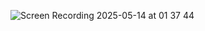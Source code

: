 ![Screen Recording 2025-05-14 at 01 37 44](https://github.com/user-attachments/assets/8a24d732-c2a2-44ee-9c98-63e65416d82f)
